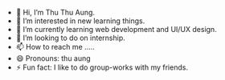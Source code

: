 - 👋 Hi, I’m Thu Thu Aung.
- 👀 I’m interested in new learning things.
- 🌱 I’m currently learning web development and UI/UX design.
- 💞️ I’m looking to do on internship.
- 📫 How to reach me .....
- 😄 Pronouns: thu aung
- ⚡ Fun fact: I like to do group-works with my friends.

<!---
thuthuaung96/thuthuaung96 is a ✨ special ✨ repository because its `README.md` (this file) appears on your GitHub profile.
You can click the Preview link to take a look at your changes.
--->
